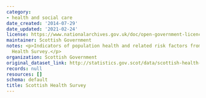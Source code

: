 ```yaml
---
category:
- health and social care
date_created: '2014-07-29'
date_updated: '2021-02-24'
license: https://www.nationalarchives.gov.uk/doc/open-government-licence/version/3/
maintainer: Scottish Government
notes: <p>Indicators of population health and related risk factors from the Scottish
  Health Survey.</p>
organization: Scottish Government
original_dataset_link: http://statistics.gov.scot/data/scottish-health-survey
records: null
resources: []
schema: default
title: Scottish Health Survey
---
```

